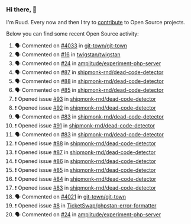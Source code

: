 ### Hi there, 👋

I'm Ruud. Every now and then I try to [contribute](https://github.com/pulls?q=+is%3Apr+author%3Aruudk+archived%3Afalse+is%3Apublic+) to Open Source projects.

Below you can find some recent Open Source activity:

<!--START_SECTION:activity-->
1. 🗣 Commented on [#4033](https://github.com/git-town/git-town/pull/4033#issuecomment-2351069116) in [git-town/git-town](https://github.com/git-town/git-town)
2. 🗣 Commented on [#16](https://github.com/twigstan/twigstan/issues/16#issuecomment-2351008968) in [twigstan/twigstan](https://github.com/twigstan/twigstan)
3. 🗣 Commented on [#24](https://github.com/amplitude/experiment-php-server/issues/24#issuecomment-2351008189) in [amplitude/experiment-php-server](https://github.com/amplitude/experiment-php-server)
4. 🗣 Commented on [#87](https://github.com/shipmonk-rnd/dead-code-detector/issues/87#issuecomment-2351008000) in [shipmonk-rnd/dead-code-detector](https://github.com/shipmonk-rnd/dead-code-detector)
5. 🗣 Commented on [#88](https://github.com/shipmonk-rnd/dead-code-detector/issues/88#issuecomment-2351007613) in [shipmonk-rnd/dead-code-detector](https://github.com/shipmonk-rnd/dead-code-detector)
6. 🗣 Commented on [#85](https://github.com/shipmonk-rnd/dead-code-detector/issues/85#issuecomment-2351007447) in [shipmonk-rnd/dead-code-detector](https://github.com/shipmonk-rnd/dead-code-detector)
7. ❗ Opened issue [#93](https://github.com/shipmonk-rnd/dead-code-detector/issues/93) in [shipmonk-rnd/dead-code-detector](https://github.com/shipmonk-rnd/dead-code-detector)
8. ❗ Opened issue [#92](https://github.com/shipmonk-rnd/dead-code-detector/issues/92) in [shipmonk-rnd/dead-code-detector](https://github.com/shipmonk-rnd/dead-code-detector)
9. 🗣 Commented on [#83](https://github.com/shipmonk-rnd/dead-code-detector/issues/83#issuecomment-2351002725) in [shipmonk-rnd/dead-code-detector](https://github.com/shipmonk-rnd/dead-code-detector)
10. ❗ Opened issue [#91](https://github.com/shipmonk-rnd/dead-code-detector/issues/91) in [shipmonk-rnd/dead-code-detector](https://github.com/shipmonk-rnd/dead-code-detector)
11. 🗣 Commented on [#83](https://github.com/shipmonk-rnd/dead-code-detector/issues/83#issuecomment-2350969096) in [shipmonk-rnd/dead-code-detector](https://github.com/shipmonk-rnd/dead-code-detector)
12. ❗ Opened issue [#88](https://github.com/shipmonk-rnd/dead-code-detector/issues/88) in [shipmonk-rnd/dead-code-detector](https://github.com/shipmonk-rnd/dead-code-detector)
13. ❗ Opened issue [#87](https://github.com/shipmonk-rnd/dead-code-detector/issues/87) in [shipmonk-rnd/dead-code-detector](https://github.com/shipmonk-rnd/dead-code-detector)
14. ❗ Opened issue [#86](https://github.com/shipmonk-rnd/dead-code-detector/issues/86) in [shipmonk-rnd/dead-code-detector](https://github.com/shipmonk-rnd/dead-code-detector)
15. ❗ Opened issue [#85](https://github.com/shipmonk-rnd/dead-code-detector/issues/85) in [shipmonk-rnd/dead-code-detector](https://github.com/shipmonk-rnd/dead-code-detector)
16. ❗ Opened issue [#84](https://github.com/shipmonk-rnd/dead-code-detector/issues/84) in [shipmonk-rnd/dead-code-detector](https://github.com/shipmonk-rnd/dead-code-detector)
17. ❗ Opened issue [#83](https://github.com/shipmonk-rnd/dead-code-detector/issues/83) in [shipmonk-rnd/dead-code-detector](https://github.com/shipmonk-rnd/dead-code-detector)
18. 🗣 Commented on [#4021](https://github.com/git-town/git-town/issues/4021#issuecomment-2350881433) in [git-town/git-town](https://github.com/git-town/git-town)
19. ❗ Opened issue [#8](https://github.com/TicketSwap/phpstan-error-formatter/issues/8) in [TicketSwap/phpstan-error-formatter](https://github.com/TicketSwap/phpstan-error-formatter)
20. 🗣 Commented on [#24](https://github.com/amplitude/experiment-php-server/issues/24#issuecomment-2350859507) in [amplitude/experiment-php-server](https://github.com/amplitude/experiment-php-server)
<!--END_SECTION:activity-->
